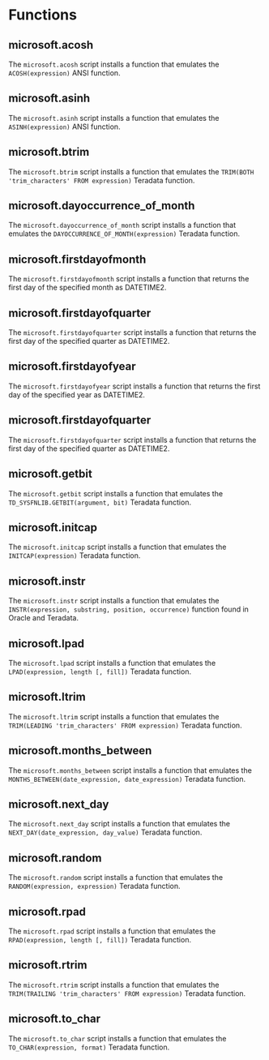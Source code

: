 # Functions

## microsoft.acosh
The `microsoft.acosh` script installs a function that emulates the `ACOSH(expression)` ANSI function.

## microsoft.asinh
The `microsoft.asinh` script installs a function that emulates the `ASINH(expression)` ANSI function.

## microsoft.btrim
The `microsoft.btrim` script installs a function that emulates the `TRIM(BOTH 'trim_characters' FROM expression)` Teradata function.

## microsoft.dayoccurrence_of_month
The `microsoft.dayoccurrence_of_month` script installs a function that emulates the `DAYOCCURRENCE_OF_MONTH(expression)` Teradata function.

## microsoft.firstdayofmonth
The `microsoft.firstdayofmonth` script installs a function that returns the first day of the specified month as DATETIME2.

## microsoft.firstdayofquarter
The `microsoft.firstdayofquarter` script installs a function that returns the first day of the specified quarter as DATETIME2.

## microsoft.firstdayofyear
The `microsoft.firstdayofyear` script installs a function that returns the first day of the specified year as DATETIME2.

## microsoft.firstdayofquarter
The `microsoft.firstdayofquarter` script installs a function that returns the first day of the specified quarter as DATETIME2.

## microsoft.getbit
The `microsoft.getbit` script installs a function that emulates the `TD_SYSFNLIB.GETBIT(argument, bit)` Teradata function.

## microsoft.initcap
The `microsoft.initcap` script installs a function that emulates the `INITCAP(expression)` Teradata function.

## microsoft.instr
The `microsoft.instr` script installs a function that emulates the `INSTR(expression, substring, position, occurrence)` function found in Oracle and Teradata.

## microsoft.lpad
The `microsoft.lpad` script installs a function that emulates the `LPAD(expression, length [, fill])` Teradata function.

## microsoft.ltrim
The `microsoft.ltrim` script installs a function that emulates the `TRIM(LEADING 'trim_characters' FROM expression)` Teradata function.

## microsoft.months_between
The `microsoft.months_between` script installs a function that emulates the `MONTHS_BETWEEN(date_expression, date_expression)` Teradata function.

## microsoft.next_day
The `microsoft.next_day` script installs a function that emulates the `NEXT_DAY(date_expression, day_value)` Teradata function.

## microsoft.random
The `microsoft.random` script installs a function that emulates the `RANDOM(expression, expression)` Teradata function.

## microsoft.rpad
The `microsoft.rpad` script installs a function that emulates the `RPAD(expression, length [, fill])` Teradata function.

## microsoft.rtrim
The `microsoft.rtrim` script installs a function that emulates the `TRIM(TRAILING 'trim_characters' FROM expression)` Teradata function.

## microsoft.to_char
The `microsoft.to_char` script installs a function that emulates the `TO_CHAR(expression, format)` Teradata function.